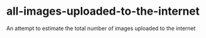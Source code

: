 # all-images-uploaded-to-the-internet
An attempt to estimate the total number of images uploaded to the internet
